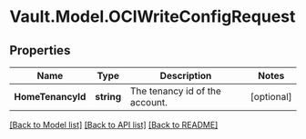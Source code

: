 # Vault.Model.OCIWriteConfigRequest

## Properties

Name | Type | Description | Notes
------------ | ------------- | ------------- | -------------
**HomeTenancyId** | **string** | The tenancy id of the account. | [optional] 


[[Back to Model list]](../README.md#documentation-for-models) [[Back to API list]](../README.md#documentation-for-api-endpoints) [[Back to README]](../README.md)

